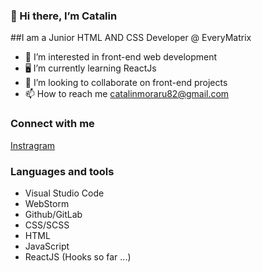 ### 👋 Hi there, I’m Catalin

##I am a Junior HTML AND CSS Developer @ EveryMatrix
- 👀 I’m interested in front-end web development
- 🖥️ I’m currently learning ReactJs
- 💞️ I’m looking to collaborate on front-end projects
- 📫 How to reach me catalinmoraru82@gmail.com

### Connect with me
[Instragram](https://www.instagram.com/catmo.dev/)

### Languages and tools
- Visual Studio Code
- WebStorm
- Github/GitLab
- CSS/SCSS
- HTML
- JavaScript
- ReactJS (Hooks so far ...)

<!---
catalinmoraru82/catalinmoraru82 is a ✨ special ✨ repository because its `README.md` (this file) appears on your GitHub profile.
You can click the Preview link to take a look at your changes.
--->

